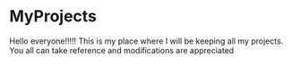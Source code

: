 # MyProjects

Hello everyone!!!!!
This is my place where I will be keeping all my projects.
You all can take reference and modifications are appreciated 
